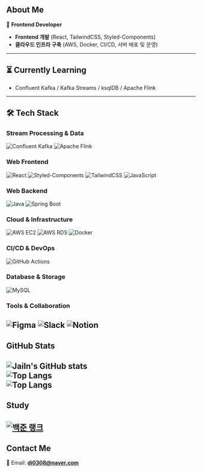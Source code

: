 ## About Me
🔹 **Frontend Developer**  
- **Frontend 개발** (React, TailwindCSS, Styled-Components)  
- **클라우드 인프라 구축** (AWS, Docker, CI/CD, 서버 배포 및 운영)  
---
## ⏳ Currently Learning
- Confluent Kafka / Kafka Streams / ksqlDB / Apache Flink
---
## 🛠 Tech Stack  
### Stream Processing & Data
![Confluent Kafka](https://img.shields.io/badge/Confluent%20Kafka-231F20?style=flat-square&logo=apache-kafka&logoColor=white)  ![Apache Flink](https://img.shields.io/badge/Apache%20Flink-E6526F?style=flat-square&logo=apache-flink&logoColor=white)
### Web Frontend  
![React](https://img.shields.io/badge/React-61DAFB?style=flat-square&logo=react&logoColor=white)  ![Styled-Components](https://img.shields.io/badge/Styled--Components-DB7093?style=flat-square&logo=styled-components&logoColor=white)  ![TailwindCSS](https://img.shields.io/badge/TailwindCSS-06B6D4?style=flat-square&logo=tailwindcss&logoColor=white)  ![JavaScript](https://img.shields.io/badge/JavaScript-F7DF1E?style=flat-square&logo=javascript&logoColor=black)  
### Web Backend  
![Java](https://img.shields.io/badge/Java-007396?style=flat-square&logo=java&logoColor=white)  ![Spring Boot](https://img.shields.io/badge/SpringBoot-6DB33F?style=flat-square&logo=springboot&logoColor=white)
### Cloud & Infrastructure
![AWS EC2](https://img.shields.io/badge/AWS%20EC2-FF9900?style=flat-square&logo=amazonec2&logoColor=white)  ![AWS RDS](https://img.shields.io/badge/AWS%20RDS-527FFF?style=flat-square&logo=amazonrds&logoColor=white)  ![Docker](https://img.shields.io/badge/Docker-2496ED?style=flat-square&logo=docker&logoColor=white)
### CI/CD & DevOps
![GitHub Actions](https://img.shields.io/badge/GitHub_Actions-2088FF?style=flat-square&logo=github-actions&logoColor=white)  
### Database & Storage
![MySQL](https://img.shields.io/badge/MySQL-4479A1?style=flat-square&logo=mysql&logoColor=white)
### Tools & Collaboration
![Figma](https://img.shields.io/badge/Figma-F24E1E?style=flat-square&logo=figma&logoColor=white)  ![Slack](https://img.shields.io/badge/Slack-4A154B?style=flat-square&logo=slack&logoColor=white)  ![Notion](https://img.shields.io/badge/Notion-000000?style=flat-square&logo=notion&logoColor=white)  
---
## GitHub Stats  
![JaiIn's GitHub stats](https://github-readme-stats.vercel.app/api?username=JaiIn&show_icons=true&count_private=true&hide_title=true&hide=prs&theme=radical)  
![Top Langs](https://github-readme-stats.vercel.app/api/top-langs/?username=JaiIn&layout=compact&theme=radical)  
![Top Langs](https://github-readme-streak-stats.herokuapp.com/?user=JaiIn&theme=tokyonight)
---
## Study  
[![백준 랭크](http://mazassumnida.wtf/api/v2/generate_badge?boj=di0308)](https://solved.ac/di0308)
---
## Contact Me  
📧 Email: **di0308@naver.com**
